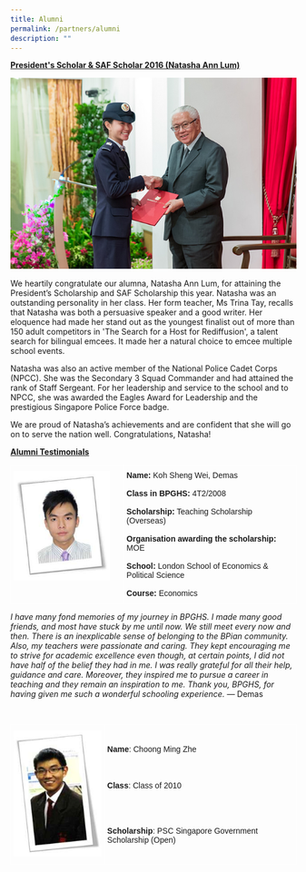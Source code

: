 ```yaml
---
title: Alumni
permalink: /partners/alumni
description: ""
---
```

<strong><u>President's Scholar & SAF Scholar 2016 (Natasha Ann Lum)</u></strong>

![](/images/Alumni%20-%20Natasha%20Ann%20Lum.jpeg)

  
We heartily congratulate our alumna, Natasha Ann Lum, for attaining the President’s Scholarship and SAF Scholarship this year. Natasha was an outstanding personality in her class. Her form teacher, Ms Trina Tay, recalls that Natasha was both a persuasive speaker and a good writer. Her eloquence had made her stand out as the youngest finalist out of more than 150 adult competitors in 'The Search for a Host for Rediffusion', a talent search for bilingual emcees. It made her a natural choice to emcee multiple school events.

Natasha was also an active member of the National Police Cadet Corps (NPCC). She was the Secondary 3 Squad Commander and had attained the rank of Staff Sergeant. For her leadership and service to the school and to NPCC, she was awarded the Eagles Award for Leadership and the prestigious Singapore Police Force badge.

We are proud of Natasha’s achievements and are confident that she will go on to serve the nation well. Congratulations, Natasha!

<strong><u>Alumni Testimonials</u></strong>


<style type="text/css">
.tg  {border-collapse:collapse;border-spacing:0;}
.tg td{border-color:white;border-style:solid;border-width:1px;font-family:Arial, sans-serif;font-size:14px;
  overflow:hidden;padding:10px 5px;word-break:normal;}
.tg th{border-color:white;border-style:solid;border-width:1px;font-family:Arial, sans-serif;font-size:14px;
  font-weight:normal;overflow:hidden;padding:10px 5px;word-break:normal;}
.tg .tg-0pky{border-color:white;text-align:left;vertical-align:top}
</style>
<table class="tg">
<thead>
  <tr>
    <td class="tg-0pky"><img src="/images/Alumni%20-%20Koh%20Sheng%20Wei%20Demas.jpeg" 
     style="width:90%"></td>
		<td class="tg-0pky"><strong>Name:</strong> Koh Sheng Wei, Demas<br><br><strong>Class in BPGHS:</strong> 4T2/2008<br><br><strong>Scholarship:</strong> Teaching Scholarship (Overseas)<br><br><strong>Organisation awarding the scholarship:</strong> MOE<br><br><strong>School:</strong> London School of Economics &amp; Political Science<br><br><strong>Course:</strong> Economics</td>
  </tr>
</thead>
</table>

*I have many fond memories of my journey in BPGHS. I made many good friends, and most have stuck by me until now. We still meet every now and then. There is an inexplicable sense of belonging to the BPian community. Also, my teachers were passionate and caring. They kept encouraging me to strive for academic excellence even though, at certain points, I did not have half of the belief they had in me. I was really grateful for all their help, guidance and care. Moreover, they inspired me to pursue a career in teaching and they remain an inspiration to me. Thank you, BPGHS, for having given me such a wonderful schooling experience.*  — Demas


<br>


<style type="text/css">
.tg  {border-collapse:collapse;border-spacing:0;}
.tg td{border-color:white;border-style:solid;border-width:1px;font-family:Arial, sans-serif;font-size:14px;
  overflow:hidden;padding:10px 5px;word-break:normal;}
.tg th{border-color:white;border-style:solid;border-width:1px;font-family:Arial, sans-serif;font-size:14px;
  font-weight:normal;overflow:hidden;padding:10px 5px;word-break:normal;}
.tg .tg-0pky{border-color:white;text-align:left;vertical-align:top}
</style>
<table class="tg">
<thead>
  <tr> 
    <td class="tg-0lax"><img src="/images/Alumni%20-%20Choong%20Ming%20Zhe.jpeg" /></td>
		<td class="tg-0lax"><strong>Name</strong><span style="font-weight:400;font-style:normal">: Choong Ming Zhe</span><br><span style="font-weight:400;font-style:normal">    </span><br><span style="font-weight:400;font-style:normal">    </span><br><span style="font-weight:400;font-style:normal">     </span><br><strong>Class</strong><span style="font-weight:400;font-style:normal">: Class of 2010</span><br><br><span style="font-weight:400;font-style:normal">    </span><br><span style="font-weight:400;font-style:normal">    </span><br><span style="font-weight:400;font-style:normal">     </span><br><strong>Scholarship</strong><span style="font-weight:400;font-style:normal">: PSC Singapore Government Scholarship (Open)</span></td>
  </tr>
</thead>
</table>



